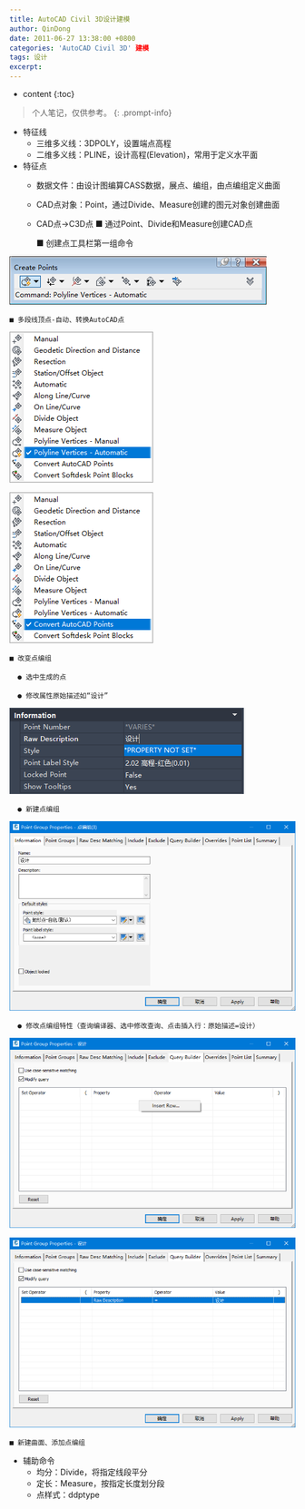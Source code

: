 ```yaml
---
title: AutoCAD Civil 3D设计建模
author: QinDong
date: 2011-06-27 13:38:00 +0800
categories: 'AutoCAD Civil 3D' 建模
tags: 设计
excerpt: 
---
```

* content
{:toc}

>个人笔记，仅供参考。
{: .prompt-info}

- 特征线
  - 三维多义线：3DPOLY，设置端点高程
  - 二维多义线：PLINE，设计高程(Elevation)，常用于定义水平面
- 特征点
  - 数据文件：由设计图编算CASS数据，展点、编组，由点编组定义曲面
  - CAD点对象：Point，通过Divide、Measure创建的图元对象创建曲面
  - CAD点->C3D点
    ■ 通过Point、Divide和Measure创建CAD点

    ■ 创建点工具栏第一组命令

![](/img/2022/2022-09-25-21-10-50.png)

    ■ 多段线顶点-自动、转换AutoCAD点

![](/img/2022/2022-09-25-21-11-01.png)

![](/img/2022/2022-09-25-21-11-10.png)

    ■ 改变点编组

      ● 选中生成的点

      ● 修改属性原始描述如“设计”

![](/img/2022/2022-09-25-21-11-20.png)

      ● 新建点编组

![](/img/2022/2022-09-25-21-11-31.png)

      ● 修改点编组特性（查询编译器、选中修改查询、点击插入行：原始描述=设计）

![](/img/2022/2022-09-25-21-11-39.png)

![](/img/2022/2022-09-25-21-11-47.png)

    ■ 新建曲面、添加点编组

- 辅助命令
  - 均分：Divide，将指定线段平分
  - 定长：Measure，按指定长度划分段
  - 点样式：ddptype